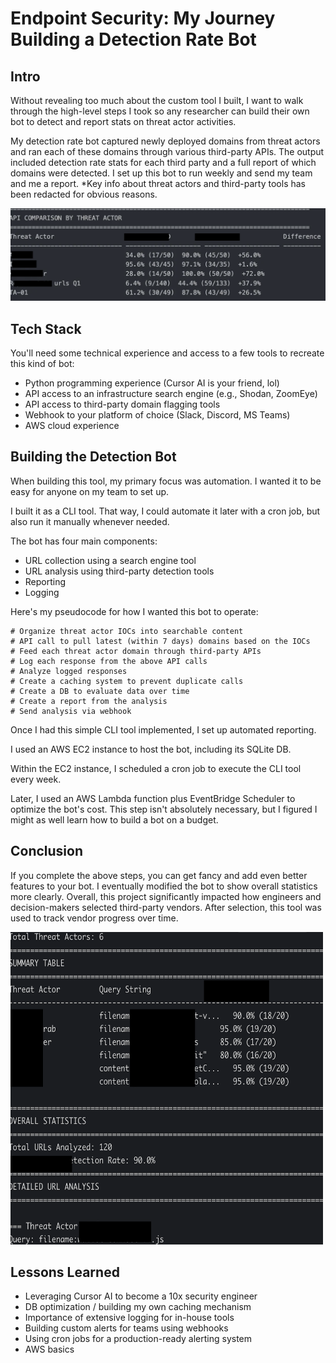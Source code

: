 # Endpoint Security: My Journey Building a Detection Rate Bot

## Intro

Without revealing too much about the custom tool I built, I want to walk through the high-level steps I took so any researcher can build their own bot to detect and report stats on threat actor activities.

My detection rate bot captured newly deployed domains from threat actors and ran each of these domains through various third-party APIs. The output included detection rate stats for each third party and a full report of which domains were detected. I set up this bot to run weekly and send my team and me a report. *Key info about threat actors and third-party tools has been redacted for obvious reasons.

![alt text](image.png)

## Tech Stack

You'll need some technical experience and access to a few tools to recreate this kind of bot:

- Python programming experience (Cursor AI is your friend, lol)
- API access to an infrastructure search engine (e.g., Shodan, ZoomEye)
- API access to third-party domain flagging tools
- Webhook to your platform of choice (Slack, Discord, MS Teams)
- AWS cloud experience

## Building the Detection Bot

When building this tool, my primary focus was automation. I wanted it to be easy for anyone on my team to set up.

I built it as a CLI tool. That way, I could automate it later with a cron job, but also run it manually whenever needed.

The bot has four main components:
- URL collection using a search engine tool
- URL analysis using third-party detection tools
- Reporting
- Logging

Here's my pseudocode for how I wanted this bot to operate:

```
# Organize threat actor IOCs into searchable content
# API call to pull latest (within 7 days) domains based on the IOCs
# Feed each threat actor domain through third-party APIs
# Log each response from the above API calls
# Analyze logged responses
# Create a caching system to prevent duplicate calls
# Create a DB to evaluate data over time
# Create a report from the analysis
# Send analysis via webhook
```

Once I had this simple CLI tool implemented, I set up automated reporting.

I used an AWS EC2 instance to host the bot, including its SQLite DB.

Within the EC2 instance, I scheduled a cron job to execute the CLI tool every week.

Later, I used an AWS Lambda function plus EventBridge Scheduler to optimize the bot's cost. This step isn't absolutely necessary, but I figured I might as well learn how to build a bot on a budget.

## Conclusion

If you complete the above steps, you can get fancy and add even better features to your bot. I eventually modified the bot to show overall statistics more clearly. Overall, this project significantly impacted how engineers and decision-makers selected third-party vendors. After selection, this tool was used to track vendor progress over time.

<img src="image-1.png" width="500" height="500">

## Lessons Learned

- Leveraging Cursor AI to become a 10x security engineer
- DB optimization / building my own caching mechanism
- Importance of extensive logging for in-house tools
- Building custom alerts for teams using webhooks
- Using cron jobs for a production-ready alerting system
- AWS basics










